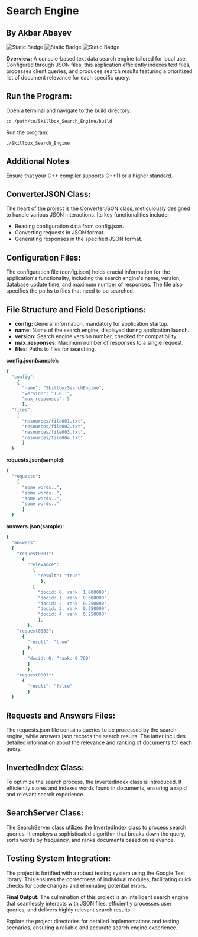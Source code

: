 # Search Engine
## By Akbar Abayev
![Static Badge](https://img.shields.io/badge/macOS-Passing-salad) ![Static Badge](https://img.shields.io/badge/linux-Passing-salad) ![Static Badge](https://img.shields.io/badge/Open-Source-Pink)

**Overview:**
A console-based text data search engine tailored for local use. Configured through JSON files, this application efficiently indexes text files, processes client queries, and produces search results featuring a prioritized list of document relevance for each specific query.

## Run the Program:
Open a terminal and navigate to the build directory:
```
cd /path/to/Skillbox_Search_Engine/build
```
Run the program:
```
./Skillbox_Search_Engine
```
## Additional Notes
Ensure that your C++ compiler supports C++11 or a higher standard.


## ConverterJSON Class:
The heart of the project is the ConverterJSON class, meticulously designed to handle various JSON interactions. Its key functionalities include:
- Reading configuration data from config.json.
- Converting requests in JSON format.
- Generating responses in the specified JSON format.

## Configuration Files:
The configuration file (config.json) holds crucial information for the application's functionality, including the search engine's name, version, database update time, and maximum number of responses. The file also specifies the paths to files that need to be searched.

## File Structure and Field Descriptions:
- **config:** General information, mandatory for application startup.
- **name:** Name of the search engine, displayed during application launch.
- **version:** Search engine version number, checked for compatibility.
- **max_responses:** Maximum number of responses to a single request.
- **files:** Paths to files for searching.

**config.json(sample):**
```ruby
{
  "config": 
    {
      "name": "SkillboxSearchEngine",
      "version": "1.0.1",
      "max_responses": 5
      },
  "files":
    [
      "resources/file001.txt",
      "resources/file002.txt",
      "resources/file003.txt",
      "resources/file004.txt"
      ]
  }
```
**requests.json(sample):**
```ruby
{
  "requests":
    [
      "some words..",
      "some words..",
      "some words..",
      "some words.."
      ]
  }
```
**answers.json(sample):**
```ruby
{
  "answers":
  {
    "request0001":
      {
        "relevance":
          {
            "result": "true"
             },
          [
            "docid: 0, rank: 1.000000",
            "docid: 1, rank: 0.500000",
            "docid: 2, rank: 0.250000",
            "docid: 3, rank: 0.250000",
            "docid: 4, rank: 0.250000"
            ], 
        },
    "request0002":
      {
        "result": "true"
        },
      [
        "docid: 0, “rank: 0.769"
        ]
        },
    "request0003":
      {
        "result": "false"
        }
  }
```

## Requests and Answers Files:
The requests.json file contains queries to be processed by the search engine, while answers.json records the search results. The latter includes detailed information about the relevance and ranking of documents for each query.

## InvertedIndex Class:
To optimize the search process, the InvertedIndex class is introduced. It efficiently stores and indexes words found in documents, ensuring a rapid and relevant search experience.

## SearchServer Class:
The SearchServer class utilizes the InvertedIndex class to process search queries. It employs a sophisticated algorithm that breaks down the query, sorts words by frequency, and ranks documents based on relevance.

## Testing System Integration:
The project is fortified with a robust testing system using the Google Test library. This ensures the correctness of individual modules, facilitating quick checks for code changes and eliminating potential errors.

**Final Output:**
The culmination of this project is an intelligent search engine that seamlessly interacts with JSON files, efficiently processes user queries, and delivers highly relevant search results.

Explore the project directories for detailed implementations and testing scenarios, ensuring a reliable and accurate search engine experience.
